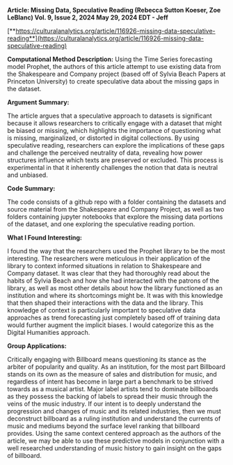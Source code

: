 **Article: Missing Data, Speculative Reading (Rebecca Sutton Koeser, Zoe LeBlanc) Vol. 9, Issue 2, 2024 May 29, 2024 EDT - Jeff**

[**https://culturalanalytics.org/article/116926-missing-data-speculative-reading**](https://culturalanalytics.org/article/116926-missing-data-speculative-reading)

**Computational Method Description:** Using the Time Series forecasting model Prophet, the authors of this article attempt to use existing data from the Shakespeare and Company project (based off of Sylvia Beach Papers at Princeton University) to create speculative data about the missing gaps in the dataset. 

**Argument Summary:**

The article argues that a speculative approach to datasets is significant because it allows researchers to critically engage with a dataset that might be biased or missing, which highlights the importance of questioning what is missing, marginalized, or distorted in digital collections. By using speculative reading, researchers can explore the implications of these gaps and challenge the perceived neutrality of data, revealing how power structures influence which texts are preserved or excluded. This process is experimental in that it inherently challenges the notion that data is neutral and unbiased. 

**Code Summary:**

The code consists of a github repo with a folder containing the datasets and source material from the Shakespeare and Company Project, as well as two folders containing jupyter notebooks that explore the missing data portions of the dataset, and one exploring the speculative reading portion. 

**What I Found Interesting:**

I found the way that the researchers used the Prophet library to be the most interesting. The researchers were meticulous in their application of the library to context informed situations in relation to Shakespeare and Company dataset. It was clear that they had thoroughly read about the habits of Sylvia Beach and how she had interacted with the patrons of the library, as well as most other details about how the library functioned as an institution and where its shortcomings might be. It was with this knowledge that then shaped their interactions with the data and the library. This knowledge of context is particularly important to speculative data approaches as trend forecasting just completely based off of training data would further augment the implicit biases. I would categorize this as the Digital Humanities approach. 

**Group Applications:**

Critically engaging with Billboard means questioning its stance as the arbiter of popularity and quality. As an institution, for the most part Billboard stands on its own as the measure of sales and distribution for music, and regardless of intent has become in large part a benchmark to be strived towards as a musical artist. Major label artists tend to dominate billboards as they possess the backing of labels to spread their music through the veins of the music industry. If our intent is to deeply understand the progression and changes of music and its related industries, then we must deconstruct billboard as a ruling institution and understand the currents of music and mediums beyond the surface level ranking that billboard provides. Using the same context centered approach as the authors of the article, we may be able to use these predictive models in conjunction with a well researched understanding of music history to gain insight on the gaps of billboard.